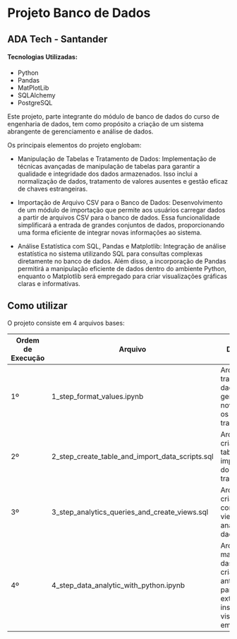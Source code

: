 # Projeto Banco de Dados
## ADA Tech - Santander

#### Tecnologias Utilizadas:
* Python
* Pandas
* MatPlotLib
* SQLAlchemy
* PostgreSQL

Este projeto, parte integrante do módulo de banco de dados do curso de engenharia de dados, tem como propósito a criação de um sistema abrangente de gerenciamento e análise de dados. 

Os principais elementos do projeto englobam:

* Manipulação de Tabelas e Tratamento de Dados: Implementação de técnicas avançadas de manipulação de tabelas para garantir a qualidade e integridade dos dados armazenados. Isso inclui a normalização de dados, tratamento de valores ausentes e gestão eficaz de chaves estrangeiras.

* Importação de Arquivo CSV para o Banco de Dados: Desenvolvimento de um módulo de importação que permite aos usuários carregar dados a partir de arquivos CSV para o banco de dados. Essa funcionalidade simplificará a entrada de grandes conjuntos de dados, proporcionando uma forma eficiente de integrar novas informações ao sistema.

* Análise Estatística com SQL, Pandas e Matplotlib: Integração de análise estatística no sistema utilizando SQL para consultas complexas diretamente no banco de dados. Além disso, a incorporação de Pandas permitirá a manipulação eficiente de dados dentro do ambiente Python, enquanto o Matplotlib será empregado para criar visualizações gráficas claras e informativas.

## Como utilizar

O projeto consiste em 4 arquivos bases:

| Ordem de Execução | Arquivo                                                          | Descrição          |
| ----------------- | ---------------------------------------------------------------- | ------------------ |
| 1º                | 1_step_format_values.ipynb                                       |  Arquivo para tratar os dados do csv, gerando um novo csv com os dados tratados                  |
| 2º     | 2_step_create_table_and_import_data_scripts.sql |  Arquivo para criação da tabela e importação do csv tratado             |
| 3º    | 3_step_analytics_queries_and_create_views.sql | Arquivo para criação de consultas e views analíticas dos dados                   |
| 4º      | 4_step_data_analytic_with_python.ipynb |  Arquivo de manipulação das views criadas anteriormente para maior extração de insights e visualização em gráficos             |